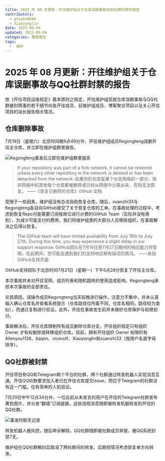 ```yaml
---
title: 2025 年 08 月更新：开往维护组关于仓库误删事故与QQ社群封禁的报告
contributors:
  - gtxykn0504
  - Xiaozonglin
date: 2025-08-04
updated: 2025-08-04
categories: 事故报告
tags:
  -  维护
---
```


# 2025 年 08 月更新：开往维护组关于仓库误删事故与QQ社群封禁的报告

依《开往项目运维规定》基本原则之规定，开往维护组现就仓库误删事故与QQ社群被封两事的若干细节向各开往成员、前维护组成员、博客聚合项目以及关心开往项目的站长报告相关情况。

## 仓库删除事故

7月19日（星期六）北京时间晚9点49分许，开往维护组成员Kegongteng误删开往主仓库，并立即在维护组群里报告。

![Kegongteng事发后立即在维护组群里报告](https://www.travellings.cn/assets/img/accident-1.png)

> If your repository was part of a fork network, it cannot be restored unless every other repository in the network is deleted or has been detached from the network.
> 如果你的仓库是某个分支网络的一部分，除非网络中的其他每个仓库都被删除或已经从网络中分离出来，否则无法恢复。
> ——《恢复已删除的仓库》Github 文档

受限于一些因素，维护组没有办法自助恢复仓库。随后，xuanzhi33与Kegongteng各自向GitHub提交了关于恢复仓库的工单。在事故处理的过程中，考虑到恢复Repo可能需要订阅按席位进行计费的GitHub Team（实际并没有用到），为减少可能支付的费用，我们将维护组里的大部分人员移除组织，在事故解决之后得以恢复。

> The GitHub team will have limited availability from July 19th to July 27th. During this time, you may experience a slight delay in our support response.
> GitHub团队在7月19日至7月27日期间的响应能力将受限。在此期间，您可能会遇到我们的支持响应稍有延迟的情况。
> ——来自GitHub支持页面

GitHub支持团队于北京时间7月21日（星期一）下午5点28分恢复了开往主仓库。

本次事故并未对开往官网、成员列表和随机跳转的使用造成影响。Kegongteng承担本次事故的全部责任。

论其原因，误操作成员Kegongteng当天较晚进行操作，注意力不集中，并未认真输入确认仓库名并查看系统提示（仓库路径仅所属不同，仓库名相同，路径较为类似），而通过复制进行验证。此外，开往在事故发生前并未做好仓库保护与权限划分。

事故解决后，开往仓库限制所有成员删除仓库分支，开往组织规定只有组织 Owner 才有权删除或转移组织仓库。目前，拥有开往组织 Owner 权限的有 Allenyou1126、baipin、vicevolf、Xiaozonglin和xuanzhi33（按用户名首字母排序）。

## QQ社群被封禁

开往项目有QQ和Telegram两个平台的社群，两个社群通过转发机器人实现消息互通。开往QQ社群要求加入者已在开往仓库提交Issue，而位于Telegram的社群没有这一门槛，仅有简单的人机验证。

7月20日中午12点34分许，一位此前从未发言的用户在开往的Telegram社群发布黄色图片，并分发“翻墙”订阅链接。这些违规消息随即被转发机器转发到开往的QQ社群。

![事发时聊天记录](https://www.travellings.cn/assets/img/accident-2.png)

转发机器人被风控，随后申诉解除。QQ社群随即被社群成员举报，被QQ系统封禁7天。

维护组在QQ社群解封后取消了两社群间的转发，后期视情况考虑恢复单方向转发。
